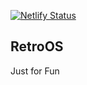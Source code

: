[![Netlify Status](https://api.netlify.com/api/v1/badges/8c47573e-173f-4942-a5bc-c75b126c6c47/deploy-status)](https://app.netlify.com/sites/retroos/deploys)

## RetroOS

Just for Fun
